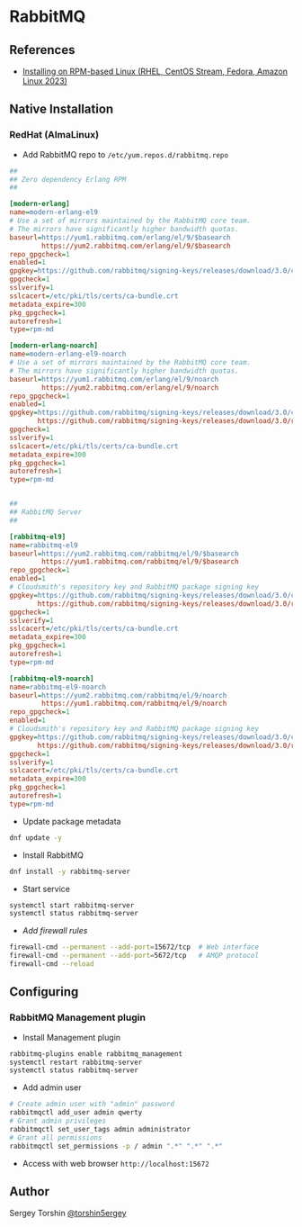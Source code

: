 # RabbitMQ

## References

- [Installing on RPM-based Linux (RHEL, CentOS Stream, Fedora, Amazon Linux 2023)](https://www.rabbitmq.com/docs/install-rpm)

## Native Installation

### RedHat (AlmaLinux)

- Add RabbitMQ repo to `/etc/yum.repos.d/rabbitmq.repo`
```ini
##
## Zero dependency Erlang RPM
##

[modern-erlang]
name=modern-erlang-el9
# Use a set of mirrors maintained by the RabbitMQ core team.
# The mirrors have significantly higher bandwidth quotas.
baseurl=https://yum1.rabbitmq.com/erlang/el/9/$basearch
        https://yum2.rabbitmq.com/erlang/el/9/$basearch
repo_gpgcheck=1
enabled=1
gpgkey=https://github.com/rabbitmq/signing-keys/releases/download/3.0/cloudsmith.rabbitmq-erlang.E495BB49CC4BBE5B.key
gpgcheck=1
sslverify=1
sslcacert=/etc/pki/tls/certs/ca-bundle.crt
metadata_expire=300
pkg_gpgcheck=1
autorefresh=1
type=rpm-md

[modern-erlang-noarch]
name=modern-erlang-el9-noarch
# Use a set of mirrors maintained by the RabbitMQ core team.
# The mirrors have significantly higher bandwidth quotas.
baseurl=https://yum1.rabbitmq.com/erlang/el/9/noarch
        https://yum2.rabbitmq.com/erlang/el/9/noarch
repo_gpgcheck=1
enabled=1
gpgkey=https://github.com/rabbitmq/signing-keys/releases/download/3.0/cloudsmith.rabbitmq-erlang.E495BB49CC4BBE5B.key
       https://github.com/rabbitmq/signing-keys/releases/download/3.0/rabbitmq-release-signing-key.asc
gpgcheck=1
sslverify=1
sslcacert=/etc/pki/tls/certs/ca-bundle.crt
metadata_expire=300
pkg_gpgcheck=1
autorefresh=1
type=rpm-md


##
## RabbitMQ Server
##

[rabbitmq-el9]
name=rabbitmq-el9
baseurl=https://yum2.rabbitmq.com/rabbitmq/el/9/$basearch
        https://yum1.rabbitmq.com/rabbitmq/el/9/$basearch
repo_gpgcheck=1
enabled=1
# Cloudsmith's repository key and RabbitMQ package signing key
gpgkey=https://github.com/rabbitmq/signing-keys/releases/download/3.0/cloudsmith.rabbitmq-server.9F4587F226208342.key
       https://github.com/rabbitmq/signing-keys/releases/download/3.0/rabbitmq-release-signing-key.asc
gpgcheck=1
sslverify=1
sslcacert=/etc/pki/tls/certs/ca-bundle.crt
metadata_expire=300
pkg_gpgcheck=1
autorefresh=1
type=rpm-md

[rabbitmq-el9-noarch]
name=rabbitmq-el9-noarch
baseurl=https://yum2.rabbitmq.com/rabbitmq/el/9/noarch
        https://yum1.rabbitmq.com/rabbitmq/el/9/noarch
repo_gpgcheck=1
enabled=1
# Cloudsmith's repository key and RabbitMQ package signing key
gpgkey=https://github.com/rabbitmq/signing-keys/releases/download/3.0/cloudsmith.rabbitmq-server.9F4587F226208342.key
       https://github.com/rabbitmq/signing-keys/releases/download/3.0/rabbitmq-release-signing-key.asc
gpgcheck=1
sslverify=1
sslcacert=/etc/pki/tls/certs/ca-bundle.crt
metadata_expire=300
pkg_gpgcheck=1
autorefresh=1
type=rpm-md
```
- Update package metadata
```bash
dnf update -y
```
- Install RabbitMQ
```bash
dnf install -y rabbitmq-server
```
- Start service
```bash
systemctl start rabbitmq-server
systemctl status rabbitmq-server
```

- *Add firewall rules*
```bash
firewall-cmd --permanent --add-port=15672/tcp  # Web interface
firewall-cmd --permanent --add-port=5672/tcp   # AMQP protocol
firewall-cmd --reload
```

## Configuring

### RabbitMQ Management plugin

- Install Management plugin
```bash
rabbitmq-plugins enable rabbitmq_management
systemctl restart rabbitmq-server
systemctl status rabbitmq-server
```
- Add admin user
```bash
# Create admin user with "admin" password
rabbitmqctl add_user admin qwerty
# Grant admin privileges
rabbitmqctl set_user_tags admin administrator
# Grant all permissions
rabbitmqctl set_permissions -p / admin ".*" ".*" ".*"
```
- Access with web browser `http://localhost:15672`

## Author

Sergey Torshin [@torshin5ergey](https://github.com/torshin5ergey)
